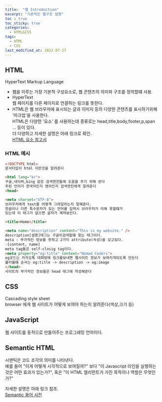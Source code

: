 ```yaml
---
title:  "웹 Introduction"
excerpt: "기본적인 웹구조 설명"
toc : true
toc_sticky: true
categories:
  - HTML&CSS
tags:
  - HTML
  - CSS
last_modified_at: 2022-07-27
---
```

## HTML
HyperText Markup Language

- 웹을 이루는 가장 기본적 구성요소로, 웹 콘텐츠의 의미와 구조를 정의할떄 사용.
- HyperText  
웹 페이지를 다른 페이지로 연결하는 링크를 뜻한다.
- HTML은 웹 브라우저에 표시되는 글과 이미지 등의 다양한 콘텐츠를 표시하기위해 '마크업'을 사용한다.  
HTML은 다양한 '요소' 를 사용하는데 종류로는 head,title,body,footer,p,span ... 등이 있다.  
더 다양하고 자세한 설명은 아래 링크로 확인.  
[HTML 요소 참고서](https://developer.mozilla.org/ko/docs/Web/HTML/Element)

### HTML 예시

```html
<!DOCTYPE html>
문서타입이 html 이란것을 알려준다

<html lang="kr">
구글,네이버,bing 같은 검색엔진들에 도움을 주기 위해 쓴다
주된 언어가 한국어인지 영어인지 검색엔진에게 알려준다
<head>

<meta charset="UTF-8">
브라우저에게 text를 어떻게 그려달라는지 말해준다.
한글이나 다른 특수문자가 있는 언어를 입력시 브라우저가 이해 못할떄가 
있는데 이 태그가 없으면 글자가 꺠져보인다.

<title>Home</title>

<meta name="description" content="This is my website." />
description[설명]태그는 구글이검색할떄 찾는 태그이다.
meta : 부가적인 정보를 뜻하고 2가지 attribute(속성)을 갖고있다. 
-[content, name]
meta tag들은 self-closig tag이다.
<meta property="og:title" content="Nomad Coders">
og코드는 카카오톡 대화방에 링크를보내면 웹사이트 정보가 보여지게되도록 만든다
불러올떄 순서는 og:title -> description -> og:image
</head>
사이트의 부가적인 정보들은 head 태그에 작성해준다
```
## CSS
Cascading style sheet  
browser 에게 웹 사이트가 어떻게 보여야 하는지 알려준다(색상,크기 등)

## JavaScript
웹 사이트를 동적으로 만들어주는 프로그래밍 언어이다.

## Semantic HTML
시맨틱은 코드 조각의 의미를 나타낸다.  
예를 들어 "이게 어떻게 시각적으로 보여질까?" 보다 "이 Javascript 라인을 실행하는 것은 어떤 효과가 있는가?", 혹은 "이 HTML 엘리먼트가 가진 목적이나 역할은 무엇인가?"  

자세한 설명은 아래 링크 참조.  
[Semantic 용어 사전](https://developer.mozilla.org/ko/docs/Glossary/Semantics)